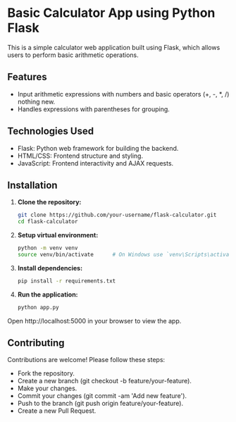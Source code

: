 
# Basic Calculator App using Python Flask

This is a simple calculator web application built using Flask, which allows users to perform basic arithmetic operations.

## Features

- Input arithmetic expressions with numbers and basic operators (+, -, *, /) nothing new.
- Handles expressions with parentheses for grouping.

## Technologies Used

- Flask: Python web framework for building the backend.
- HTML/CSS: Frontend structure and styling.
- JavaScript: Frontend interactivity and AJAX requests.

## Installation

1. **Clone the repository:**

   ```bash
   git clone https://github.com/your-username/flask-calculator.git
   cd flask-calculator

2. **Setup virtual environment:**

   ```bash
   python -m venv venv
   source venv/bin/activate      # On Windows use `venv\Scripts\activate`

3. **Install dependencies:**

   ```bash
   pip install -r requirements.txt

4. **Run the application:**

   ```bash
   python app.py

Open http://localhost:5000 in your browser to view the app.

## Contributing

Contributions are welcome! Please follow these steps:

- Fork the repository.
- Create a new branch (git checkout -b feature/your-feature).
- Make your changes.
- Commit your changes (git commit -am 'Add new feature').
- Push to the branch (git push origin feature/your-feature).
- Create a new Pull Request.
